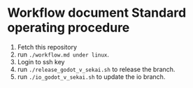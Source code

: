 # Workflow document Standard operating procedure

1. Fetch this repository
1. run `./workflow.md under linux`.
1. Login to ssh key
1. run `./release_godot_v_sekai.sh` to release the branch.
1. run `./io_godot_v_sekai.sh` to update the io branch.